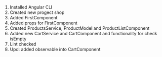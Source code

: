 1. Installed Angular CLI
2. Created new progect shop
3. Added FirstComponent
4. Added props for FirstComponent
5. Created ProductsService, ProductModel and ProductListComponent
6. Added new CartService and CartComponent and functionality for check isEmpty
7. Lint checked
8. Upd: added observable into CartComponent
